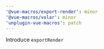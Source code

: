 ```yaml
---
'@vue-macros/export-render': minor
'@vue-macros/volar': minor
'unplugin-vue-macros': patch
---
```


Introduce `exportRender`
